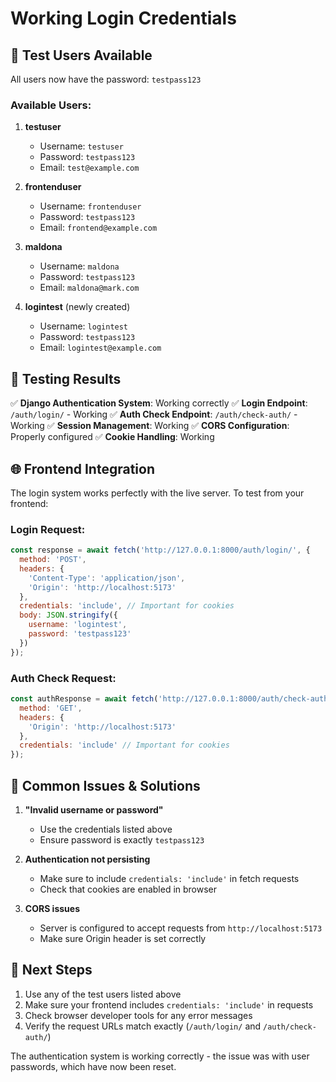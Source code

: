 # Working Login Credentials

## 🔐 Test Users Available

All users now have the password: `testpass123`

### Available Users:
1. **testuser**
   - Username: `testuser`
   - Password: `testpass123`
   - Email: `test@example.com`

2. **frontenduser** 
   - Username: `frontenduser`
   - Password: `testpass123`
   - Email: `frontend@example.com`

3. **maldona**
   - Username: `maldona`
   - Password: `testpass123`
   - Email: `maldona@mark.com`

4. **logintest** (newly created)
   - Username: `logintest`
   - Password: `testpass123`
   - Email: `logintest@example.com`

## 🧪 Testing Results

✅ **Django Authentication System**: Working correctly
✅ **Login Endpoint**: `/auth/login/` - Working
✅ **Auth Check Endpoint**: `/auth/check-auth/` - Working
✅ **Session Management**: Working
✅ **CORS Configuration**: Properly configured
✅ **Cookie Handling**: Working

## 🌐 Frontend Integration

The login system works perfectly with the live server. To test from your frontend:

### Login Request:
```javascript
const response = await fetch('http://127.0.0.1:8000/auth/login/', {
  method: 'POST',
  headers: {
    'Content-Type': 'application/json',
    'Origin': 'http://localhost:5173'
  },
  credentials: 'include', // Important for cookies
  body: JSON.stringify({
    username: 'logintest',
    password: 'testpass123'
  })
});
```

### Auth Check Request:
```javascript
const authResponse = await fetch('http://127.0.0.1:8000/auth/check-auth/', {
  method: 'GET',
  headers: {
    'Origin': 'http://localhost:5173'
  },
  credentials: 'include' // Important for cookies
});
```

## 🔧 Common Issues & Solutions

1. **"Invalid username or password"** 
   - Use the credentials listed above
   - Ensure password is exactly `testpass123`

2. **Authentication not persisting**
   - Make sure to include `credentials: 'include'` in fetch requests
   - Check that cookies are enabled in browser

3. **CORS issues**
   - Server is configured to accept requests from `http://localhost:5173`
   - Make sure Origin header is set correctly

## 📝 Next Steps

1. Use any of the test users listed above
2. Make sure your frontend includes `credentials: 'include'` in requests
3. Check browser developer tools for any error messages
4. Verify the request URLs match exactly (`/auth/login/` and `/auth/check-auth/`)

The authentication system is working correctly - the issue was with user passwords, which have now been reset.
